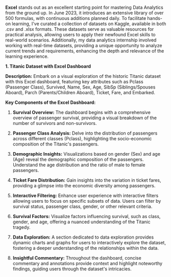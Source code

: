 **Excel** stands out as an excellent starting point for mastering Data Analytics from the ground up. In June 2023, it introduces an extensive library of over 500 formulas, with continuous additions planned daily. To facilitate hands-on learning, I've curated a collection of datasets on Kaggle, available in both .csv and .xlsx formats. These datasets serve as valuable resources for practical analysis, allowing users to apply their newfound Excel skills to real-world scenarios. Additionally, my data analytics internship involved working with real-time datasets, providing a unique opportunity to analyze current trends and requirements, enhancing the depth and relevance of the learning experience.

**1. Titanic Dataset with Excel Dashboard**

**Description:**
Embark on a visual exploration of the historic Titanic dataset with this Excel dashboard, featuring key attributes such as Pclass (Passenger Class), Survived, Name, Sex, Age, SibSp (Siblings/Spouses Aboard), Parch (Parents/Children Aboard), Ticket, Fare, and Embarked.

**Key Components of the Excel Dashboard:**

1. **Survival Overview:** The dashboard begins with a comprehensive overview of passenger survival, providing a visual breakdown of the number of survivors and non-survivors.

2. **Passenger Class Analysis:** Delve into the distribution of passengers across different classes (Pclass), highlighting the socio-economic composition of the Titanic's passengers.

3. **Demographic Insights:** Visualizations based on gender (Sex) and age (Age) reveal the demographic composition of the passengers. Understand the age distribution and the ratio of male to female passengers.

4. **Ticket Fare Distribution:** Gain insights into the variation in ticket fares, providing a glimpse into the economic diversity among passengers.

5. **Interactive Filtering:** Enhance user experience with interactive filters allowing users to focus on specific subsets of data. Users can filter by survival status, passenger class, gender, or other relevant criteria.

6. **Survival Factors:** Visualize factors influencing survival, such as class, gender, and age, offering a nuanced understanding of the Titanic tragedy.

7. **Data Exploration:** A section dedicated to data exploration provides dynamic charts and graphs for users to interactively explore the dataset, fostering a deeper understanding of the relationships within the data.

8. **Insightful Commentary:** Throughout the dashboard, concise commentary and annotations provide context and highlight noteworthy findings, guiding users through the dataset's intricacies.

